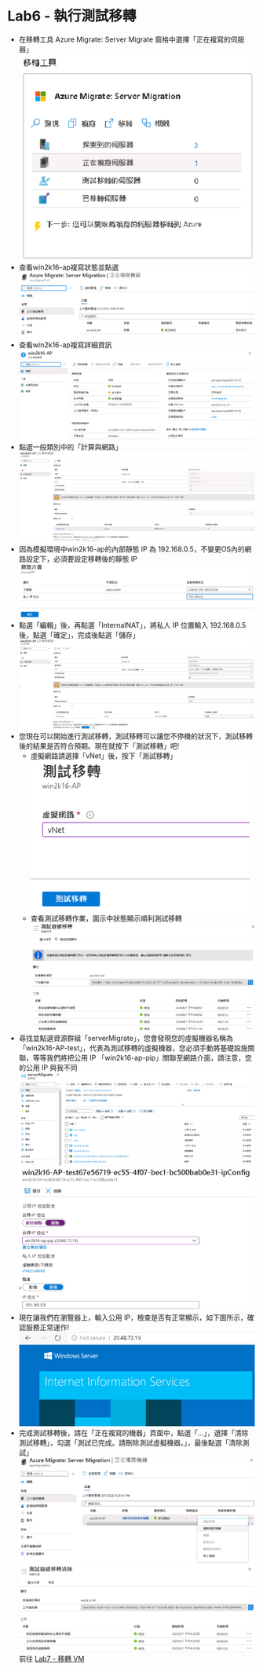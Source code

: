 # Lab6 - 執行測試移轉

- 在移轉工具 Azure Migrate: Server Migrate 窗格中選擇「正在複寫的伺服器」<br>
![GITHUB](image/replicationSetting7.PNG "replicationSetting7")<br>
- 查看win2k16-ap複寫狀態並點選<br>
![GITHUB](image/replicationSetting8.PNG "replicationSetting8")<br>
- 查看win2k16-ap複寫詳細資訊<br>
![GITHUB](image/replicationSetting9.PNG "replicationSetting9")<br>
- 點選一般類別中的「計算與網路」<br>
![GITHUB](image/replicationSetting10.PNG "replicationSetting10")<br>
- 因為模擬環境中win2k16-ap的內部靜態 IP 為 192.168.0.5，不變更OS內的網路設定下，必須要設定移轉後的靜態 IP<br>
![GITHUB](image/replicationSetting11.PNG "replicationSetting11")<br>
- 點選「編輯」後，再點選「InternalNAT」，將私人 IP 位置輸入 192.168.0.5 後，點選「確定」，完成後點選「儲存」<br>
![GITHUB](image/replicationSetting12.PNG "replicationSetting12")<br>
- 您現在可以開始進行測試移轉，測試移轉可以讓您不停機的狀況下，測試移轉後的結果是否符合預期。現在就按下「測試移轉」吧!<br>
    - 虛擬網路請選擇「vNet」後，按下「測試移轉」<br>
    ![GITHUB](image/replicationSetting13.PNG "replicationSetting13")<br>
    - 查看測試移轉作業，圖示中狀態顯示順利測試移轉<br>
    ![GITHUB](image/replicationSetting14.PNG "replicationSetting14")<br>
- 尋找並點選資源群組「serverMigrate」，您會發現您的虛擬機器名稱為「win2k16-AP-test」，代表為測試移轉的虛擬機器，您必須手動將基礎設施關聯，等等我們將把公用 IP 「win2k16-ap-pip」關聯至網路介面，請注意，您的公用 IP 與我不同<br>
![GITHUB](image/replicationSetting15.PNG "replicationSetting15")<br>
![GITHUB](image/replicationSetting16.PNG "replicationSetting16")<br>
- 現在讓我們在瀏覽器上，輸入公用 IP，檢查是否有正常顯示，如下圖所示，確認服務正常運作!<br>
![GITHUB](image/replicationSetting17.PNG "replicationSetting17")<br>
- 完成測試移轉後，請在「正在複寫的機器」頁面中，點選「...」，選擇「清除測試移轉」，勾選「測試已完成。請刪除測試虛擬機器。」，最後點選「清除測試」<br>
![GITHUB](image/replicationSetting18.PNG "replicationSetting18")<br>
![GITHUB](image/replicationSetting20.PNG "replicationSetting20")<br>
前往 [Lab7 - 移轉 VM](Lab7.md)<br>